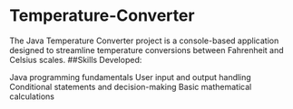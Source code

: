 # Temperature-Converter
The Java Temperature Converter project is a console-based application designed to streamline temperature conversions between Fahrenheit and Celsius scales.
##Skills Developed:

Java programming fundamentals
User input and output handling
Conditional statements and decision-making
Basic mathematical calculations
